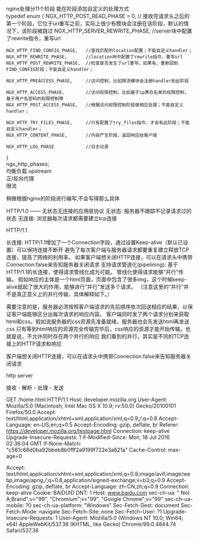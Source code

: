 nginx处理分11个阶段 能在阶段添加自定义的处理方式  
typedef enum {
    NGX_HTTP_POST_READ_PHASE = 0, // 接收完请求头之后的第一个阶段，它位于uri重写之前，实际上很少有模块会注册在该阶段，默认的情况下，该阶段被跳过
    NGX_HTTP_SERVER_REWRITE_PHASE, //server块中配置了rewrite指令，重写url
  
    NGX_HTTP_FIND_CONFIG_PHASE,   //查找匹配的location配置；不能自定义handler；
    NGX_HTTP_REWRITE_PHASE,       //location块中配置了rewrite指令，重写url
    NGX_HTTP_POST_REWRITE_PHASE,  //检查是否发生了url重写，如果有，重新回到FIND_CONFIG阶段；不能自定义handler；
  
    NGX_HTTP_PREACCESS_PHASE,     //访问控制，比如限流模块会注册handler到此阶段
  
    NGX_HTTP_ACCESS_PHASE,        //访问权限控制，比如基于ip黑白名单的权限控制，基于用户名密码的权限控制等
    NGX_HTTP_POST_ACCESS_PHASE,   //根据访问权限控制阶段做相应处理；不能自定义handler；
  
    NGX_HTTP_TRY_FILES_PHASE,     //只有配置了try_files指令，才会有此阶段；不能自定义handler；
    NGX_HTTP_CONTENT_PHASE,       //内容产生阶段，返回响应给客户端
  
    NGX_HTTP_LOG_PHASE            //日志记录
}   
ngx_http_phases;  
均衡负载 upstream  
正/反向代理  
限流  

稍微根据nginx的阶段进行编写,不会写得那么具体

HTTP/1.0 —— 无状态无连接的应用层协议
无状态: 服务器不跟踪不记录请求过的状态
无连接: 浏览器每次请求都需要建立tcp连接

HTTP/1.1

长连接: HTTP/1.1增加了一个Connection字段，通过设置Keep-alive（默认已设置）可以保持连接不断开
避免了每次客户端与服务器请求都要重复建立释放TCP连接，提高了网络的利用率。
如果客户端想关闭HTTP连接，可以在请求头中携带Connection:false来告知服务器关闭请求
支持请求管道化(pipelining): 基于HTTP/1.1的长连接，使得请求管线化成为可能。
管线化使得请求能够“并行”传输。
假如响应的主体是一个html页面，页面中包含了很多img，这个时候keep-alive就起了很大的作用，能够进行“并行”发送多个请求。
（注意这里的“并行”并不是真正意义上的并行传输，具体解释如下。）

需要注意的是，服务器必须按照客户端请求的先后顺序依次回送相应的结果，以保证客户端能够区分出每次请求的响应内容。
客户端同时发了两个请求分别来获取html和css，假如说服务器的css资源先准备就绪，服务器也会先发送html再发送css
只有等到html响应的资源完全传输完毕后，css响应的资源才能开始传输。也就是说，不允许同时存在两个并行的响应
我们看到的并行，其实是不同的TCP连接上的HTTP请求和响应

客户端想关闭HTTP连接，可以在请求头中携带Connection:false来告知服务器关闭请求

http server


接收 - 解析 - 处理 - 发送 


GET /home.html HTTP/1.1
Host: developer.mozilla.org
User-Agent: Mozilla/5.0 (Macintosh; Intel Mac OS X 10.9; rv:50.0) Gecko/20100101 Firefox/50.0
Accept: text/html,application/xhtml+xml,application/xml;q=0.9,*/*;q=0.8
Accept-Language: en-US,en;q=0.5
Accept-Encoding: gzip, deflate, br
Referer: https://developer.mozilla.org/testpage.html
Connection: keep-alive
Upgrade-Insecure-Requests: 1
If-Modified-Since: Mon, 18 Jul 2016 02:36:04 GMT
If-None-Match: "c561c68d0ba92bbeb8b0fff2a9199f722e3a621a"
Cache-Control: max-age=0

Accept: text/html,application/xhtml+xml,application/xml;q=0.9,image/avif,image/webp,image/apng,*/*;q=0.8,application/signed-exchange;v=b3;q=0.9
Accept-Encoding: gzip, deflate, br
Accept-Language: zh-CN,zh;q=0.9
Connection: keep-alive
Cookie: BAIDUID
DNT: 1
Host: www.baidu.com
sec-ch-ua: " Not A;Brand";v="99", "Chromium";v="99", "Google Chrome";v="99"
sec-ch-ua-mobile: ?0
sec-ch-ua-platform: "Windows"
Sec-Fetch-Dest: document
Sec-Fetch-Mode: navigate
Sec-Fetch-Site: none
Sec-Fetch-User: ?1
Upgrade-Insecure-Requests: 1
User-Agent: Mozilla/5.0 (Windows NT 10.0; Win64; x64) AppleWebKit/537.36 (KHTML, like Gecko) Chrome/99.0.4844.74 Safari/537.36
